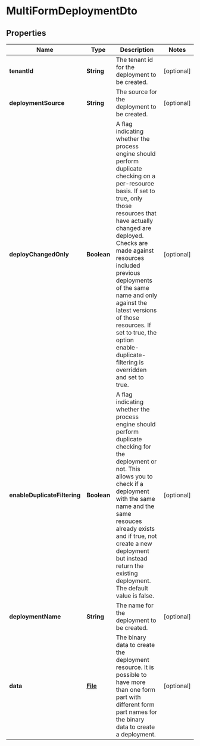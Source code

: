 

# MultiFormDeploymentDto

## Properties

Name | Type | Description | Notes
------------ | ------------- | ------------- | -------------
**tenantId** | **String** | The tenant id for the deployment to be created. |  [optional]
**deploymentSource** | **String** | The source for the deployment to be created. |  [optional]
**deployChangedOnly** | **Boolean** | A flag indicating whether the process engine should perform duplicate checking on a per-resource basis. If set to true, only those resources that have actually changed are deployed. Checks are made against resources included previous deployments of the same name and only against the latest versions of those resources. If set to true, the option enable-duplicate-filtering is overridden and set to true. |  [optional]
**enableDuplicateFiltering** | **Boolean** | A flag indicating whether the process engine should perform duplicate checking for the deployment or not. This allows you to check if a deployment with the same name and the same resouces already exists and if true, not create a new deployment but instead return the existing deployment. The default value is false. |  [optional]
**deploymentName** | **String** | The name for the deployment to be created. |  [optional]
**data** | [**File**](File.md) | The binary data to create the deployment resource. It is possible to have more than one form part with different form part names for the binary data to create a deployment. |  [optional]



